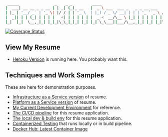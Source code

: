 ``` bash
 _____                _    _ _         ____
|  ___| __ __ _ _ __ | | _| (_)_ __   |  _ \ ___  ___ _   _ _ __ ___   ___
| |_ | '__/ _` | '_ \| |/ / | | '_ \  | |_) / _ \/ __| | | | '_ ` _ \ / _ \
|  _|| | | (_| | | | |   <| | | | | | |  _ <  __/\__ \ |_| | | | | | |  __/
|_|  |_|  \__,_|_| |_|_|\_\_|_|_| |_| |_| \_\___||___/\__,_|_| |_| |_|\___|

```

[![Coverage Status](https://coveralls.io/repos/github/theDevilsVoice/franklin-resume/badge.svg?branch=master)](https://coveralls.io/github/theDevilsVoice/franklin-resume?branch=master)

## View My Resume

* [Heroku Version](https://franklin-resume.herokuapp.com/) is running here. You probably want this.

## Techniques and Work Samples

These are here for demonstration purposes.

* [Infrastructure as a Service version](https://thedevilsvoice.github.io/franklin-resume/docs/gcloud.html) of resume.
* [Platform as a Service version](https://thedevilsvoice.github.io/franklin-resume/docs/python_flask.html) of resume.
* [My Current Development Environment](https://thedevilsvoice.github.io/franklin-resume/docs/dev_env.html) for reference.
* [The CI/CD pipeline](https://thedevilsvoice.github.io/franklin-resume/docs/ci_cd_pipeline.html) for this resume application.
* [The local dev & build env](https://thedevilsvoice.github.io/franklin-resume/docs/ci_cd_pipeline.html) for this resume application.
* [Containerized Testing](https://thedevilsvoice.github.io/franklin-resume/docs/testing.html) that runs locally or in build pipeline.
* [Docker Hub: Latest Container Image](https://thedevilsvoice.github.io/franklin-resume/docs/docker.html)

